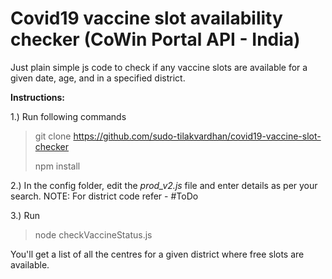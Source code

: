 
# Covid19 vaccine slot availability checker (CoWin Portal API - India)

Just plain simple js code to check if any vaccine slots are available for a given date, age, and in a specified district.

**Instructions:**

1.) Run following commands

> git clone https://github.com/sudo-tilakvardhan/covid19-vaccine-slot-checker
> 
> npm install

2.) In the config folder, edit the *prod_v2.js* file and enter details as per your search.
NOTE: For district code refer - #ToDo

3.) Run 

> node checkVaccineStatus.js

You'll get a list of all the centres for a given district where free slots are available.

